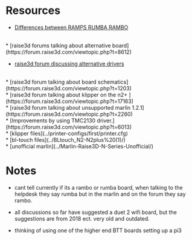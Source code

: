 # Resources


* [Differences between RAMPS RUMBA RAMBO](https://hackaday.com/2013/09/06/3d-printering-electronics-boards/)
<br>
* [raise3d forums talking about alternative board](https://forum.raise3d.com/viewtopic.php?t=8612)
<br>

* [raise3d forum discussing alternative drivers](https://forum.raise3d.com/viewtopic.php?t=634)
<br>
* [raise3d forum talking about board schematics](https://forum.raise3d.com/viewtopic.php?t=1203)
<br>
* [raise3d forum talking about klipper on the n2+ ](https://forum.raise3d.com/viewtopic.php?t=17163)
<br>
* [raise3d forum talking about unsupported marlin 1.2.1](https://forum.raise3d.com/viewtopic.php?t=2260)
<br>
* [Improvements by using TMC2130 driver.](https://forum.raise3d.com/viewtopic.php?t=6013)
<br>
* [klipper files](../printer-configs/first/printer.cfg)
<br>
* [bl-touch files](../BLtouch_N2-N2plus%20(1)/)
<br>
* [unofficial marlin](../Marlin-Raise3D-N-Series-Unofficial/)


# Notes


* cant tell currently if its a rambo or rumba board, when talking to the helpdesk they say rumba but in the marlin and on the forum they say rambo.

* all discussions so far have suggested a duet 2 wifi board, but the suggestions are from 2018 ect.
very old and outdated.

* thinking of using one of the higher end BTT boards setting up a pi3
